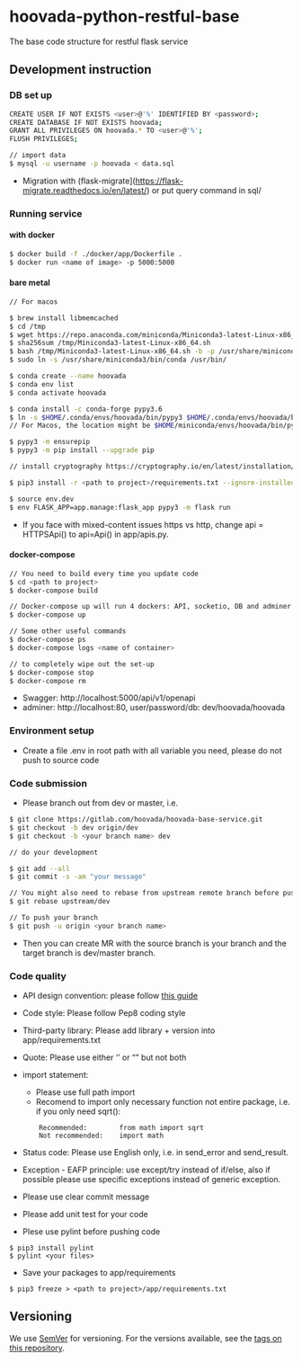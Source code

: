 # **hoovada-python-restful-base**

The base code structure for restful flask service


Development instruction
---



### DB set up

```bash
CREATE USER IF NOT EXISTS <user>@'%' IDENTIFIED BY <password>;
CREATE DATABASE IF NOT EXISTS hoovada;
GRANT ALL PRIVILEGES ON hoovada.* TO <user>@'%';
FLUSH PRIVILEGES;

// import data
$ mysql -u username -p hoovada < data.sql
```
- Migration with (flask-migrate](https://flask-migrate.readthedocs.io/en/latest/) or put query command in sql/


### Running service

#### with docker

```bash
$ docker build -f ./docker/app/Dockerfile .
$ docker run <name of image> -p 5000:5000
```

#### bare metal

```bash
// For macos

$ brew install libmemcached 
$ cd /tmp
$ wget https://repo.anaconda.com/miniconda/Miniconda3-latest-Linux-x86_64.sh
$ sha256sum /tmp/Miniconda3-latest-Linux-x86_64.sh 
$ bash /tmp/Miniconda3-latest-Linux-x86_64.sh -b -p /usr/share/miniconda3 
$ sudo ln -s /usr/share/miniconda3/bin/conda /usr/bin/

$ conda create --name hoovada
$ conda env list
$ conda activate hoovada

$ conda install -c conda-forge pypy3.6
$ ln -s $HOME/.conda/envs/hoovada/bin/pypy3 $HOME/.conda/envs/hoovada/bin/python
// For Macos, the location might be $HOME/miniconda/envs/hoovada/bin/pypy3

$ pypy3 -m ensurepip
$ pypy3 -m pip install --upgrade pip

// install cryptography https://cryptography.io/en/latest/installation/#rust

$ pip3 install -r <path to project>/requirements.txt --ignore-installed

$ source env.dev
$ env FLASK_APP=app.manage:flask_app pypy3 -m flask run
```
- If you face with mixed-content issues https vs http, change api = HTTPSApi() to api=Api() in app/apis.py.


#### docker-compose
```bash
// You need to build every time you update code
$ cd <path to project>
$ docker-compose build

// Docker-compose up will run 4 dockers: API, socketio, DB and adminer for DB UI, REMEMBER to re-build before re-rerun
$ docker-compose up

// Some other useful commands
$ docker-compose ps
$ docker-compose logs <name of container>

// to completely wipe out the set-up
$ docker-compose stop
$ docker-compose rm
```
- Swagger:  http://localhost:5000/api/v1/openapi
- adminer:  http://localhost:80, user/password/db: dev/hoovada/hoovada


### Environment setup

- Create a file .env in root path with all variable you need, please do not push to source code


### Code submission 
- Please branch out from dev or master, i.e.

```bash
$ git clone https://gitlab.com/hoovada/hoovada-base-service.git
$ git checkout -b dev origin/dev
$ git checkout -b <your branch name> dev

// do your development

$ git add --all 
$ git commit -s -am "your message"

// You might also need to rebase from upstream remote branch before pushing
$ git rebase upstream/dev

// To push your branch
$ git push -u origin <your branch name>
```
- Then you can create MR with the source branch is your branch and the target branch is dev/master branch.


### Code quality
- API design convention: please follow [this guide](https://stackoverflow.blog/2020/03/02/best-practices-for-rest-api-design)
- Code style: Please follow  Pep8 coding style
- Third-party library:  Please add library + version into app/requirements.txt 
- Quote: Please use either ‘’ or “” but not both
- import statement:
	- Please use full path import
	- Recomend to import only necessary function not entire package, i.e. if you only need sqrt():
	```
		Recommended:  		from math import sqrt
		Not recommended:  	import math
	```

- Status code: Please use English only, i.e. in send_error and send_result.
- Exception - EAFP principle: use except/try instead of if/else, also if possible please use specific exceptions instead of generic exception.
- Please use clear commit message
- Please add unit test for your code
- Plese use pylint before pushing code
```
$ pip3 install pylint
$ pylint <your files>
```

- Save your packages to app/requirements
```
$ pip3 freeze > <path to project>/app/requirements.txt
```


Versioning
---
We use [SemVer](http://semver.org/) for versioning. For the versions available, see the [tags on this repository](https://gitlab.com/hoovada/hoovada-python-base/-/tags). 
